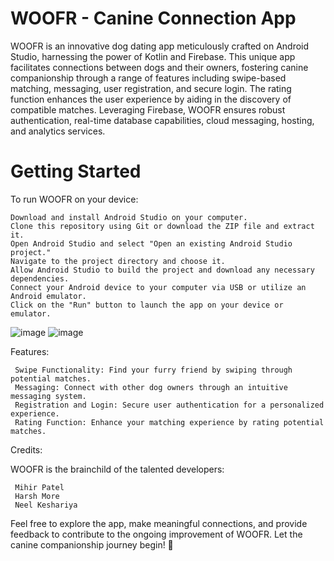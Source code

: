 # WOOFR - Canine Connection App

WOOFR is an innovative dog dating app meticulously crafted on Android Studio, harnessing the power of Kotlin and Firebase. This unique app facilitates connections between dogs and their owners, fostering canine companionship through a range of features including swipe-based matching, messaging, user registration, and secure login. The rating function enhances the user experience by aiding in the discovery of compatible matches. Leveraging Firebase, WOOFR ensures robust authentication, real-time database capabilities, cloud messaging, hosting, and analytics services.

# Getting Started
To run WOOFR on your device:

    Download and install Android Studio on your computer.
    Clone this repository using Git or download the ZIP file and extract it.
    Open Android Studio and select "Open an existing Android Studio project."
    Navigate to the project directory and choose it.
    Allow Android Studio to build the project and download any necessary dependencies.
    Connect your Android device to your computer via USB or utilize an Android emulator.
    Click on the "Run" button to launch the app on your device or emulator.


  ![image](https://github.com/CaptHarsh/WOOFR---Mobile-Application-Development/assets/117205669/5bc431ba-f09a-43bc-ab1e-69d9be58eebc)
  ![image](https://github.com/CaptHarsh/WOOFR---Mobile-Application-Development/assets/117205669/57446570-94a5-4830-8f17-b4f3168e4889)

Features:

     Swipe Functionality: Find your furry friend by swiping through potential matches.
     Messaging: Connect with other dog owners through an intuitive messaging system.
     Registration and Login: Secure user authentication for a personalized experience.
     Rating Function: Enhance your matching experience by rating potential matches.
     
Credits:

WOOFR is the brainchild of the talented developers:

     Mihir Patel
     Harsh More
     Neel Keshariya

Feel free to explore the app, make meaningful connections, and provide feedback to contribute to the ongoing improvement of WOOFR. Let the canine companionship journey begin! 🐾
